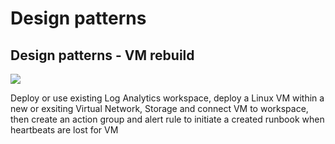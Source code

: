 # Design patterns

## Design patterns - VM rebuild
<a href="https://portal.azure.com/#create/Microsoft.Template/uri/https%3A%2F%2Fraw.githubusercontent.com%2Fzhjuve%2Fazure-quickstart-templates%2Fmaster%2F201-vm-new-or-existing-conditions%2Fazuredeploy.json" target="_blank"><img src="https://raw.githubusercontent.com/zhjuve/azure-quickstart-templates/master/1-CONTRIBUTION-GUIDE/images/deploytoazure.png"/></a>

Deploy or use existing Log Analytics workspace, deploy a Linux VM within a new or exsiting Virtual Network, Storage and connect VM to workspace, then create an action group and alert rule to initiate a created runbook when heartbeats are lost for VM
